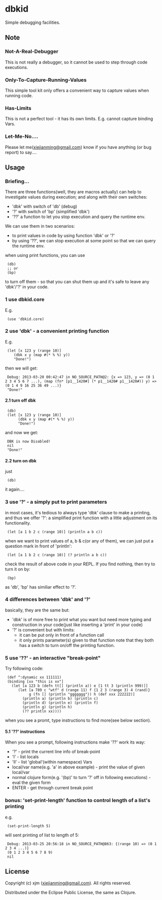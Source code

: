 # dbkid

Simple debugging facilities.

## Note
### Not-A-Real-Debugger
This is not really a debugger, so it cannot be used to step through code executions.
### Only-To-Capture-Running-Values
This simple tool kit only offers a convenient way to capture values when running code.
### Has-Limits
This is not a perfect tool - it has its own limits. E.g. cannot capture binding Vars. 
### Let-Me-No....
Please let me(xiejianming@gmail.com) know if you have anything (or bug report) to say....

## Usage
### Briefing...
There are three functions(well, they are macros actually) can help to investigate values during execution; and along with their own switches:
- 'dbk' with switch of 'db' (debug)
- '?' with switch of 'bp' (simplified 'dbk')
- '??' a function to let you stop execution and query the runtime env.

We can use them in two scenarios:
- to print values in code by using function 'dbk' or '?'
- by using '??', we can stop execution at some point so that we can query the runtime env.

when using print functions, you can use

     (db)
     ;; or
     (bp)
     
to turn off them - so that you can shut them up and it's safe to leave any 'dbk'/'?' in your code.

### 1 use dbkid.core
E.g. 

     (use 'dbkid.core)

### 2 use 'dbk' - a convenient printing function
E.g.

     (let [x 123 y (range 10)]
        (dbk x y (map #(* % %) y))
        "Done!")

then we will get:

     Debug: 2013-03-20 00:42:47 in NO_SOURCE_PATH@2: {x => 123, y => (0 1 2 3 4 5 6 7 ...), (map (fn* [p1__1420#] (* p1__1420# p1__1420#)) y) => (0 1 4 9 16 25 36 49 ...)}
     "Done!"
     
#### 2.1 turn off dbk

     (db)
     (let [x 123 y (range 10)]
          (dbk x y (map #(* % %) y))
          "Done!")
     
and now we get:

     DBK is now Disabled!
     nil
     "Done!"
     
#### 2.2 turn on dbk
just 

     (db)
     
it again....

### 3 use '?' - a simply put to print parameters
in most cases, it's tedious to always type 'dbk' clause to make a printing, and thus we offer '?': a simplified print function with a little adjustment on its functionality.

     (let [a 1 b 2 c (range 10)] (println a b c))
     
when we want to print values of a, b & c(or any of them), we can just put a question mark in front of 'println':

     (let [a 1 b 2 c (range 10)] (? println a b c))

check the result of above code in your REPL. If you find nothing, then try to turn it on by:

     (bp)

as 'db', 'bp' has similiar effect to '?'.

### 4 differences between 'dbk' and '?'
basically, they are the same but:
- 'dbk' is of more free to print what you want but need more typing and construction in your code(just like inserting a 'print' in your code)
- '?' is convenient but with limits:
     - it can be put only in front of a function call
     - it only prints parameter(s) given to that function
note that they both has a switch to turn on/off the printing function.

### 5 use '??' - an interactive "break-point"
Try following code:

     (def ^:dynamic xx 111111)
     (binding [xx "this is xx"]
       (let [a 123 b (defn tt[] (println a)) e [1 tt 3 (println 999)]]
          (let [a 789 c "wtf" d (range 11) f {1 2 3 (range 3) 4 (rand)} 
               g (fn [] (println "ggggggg")) h (def xxx 222222)]
            (println a) (println b) (println c)
            (println d) (println e) (println f)
            (println g) (println h)
            (?? println xx))))

when you see a promt, type instructions to find more(see below section).

#### 5.1 '??' instructions
When you see a prompt, following instructions make '??' work its way:
- '?' - print the current line info of break-point 
- 'l' - list locals
- 'll' - list 'global'(within namespace) Vars
- local/var name(e.g. 'a' in above example) - print the value of given local/var
- normal clojure form(e.g. '(bp)' to turn '?' off in following executions) - eval the given form
- ENTER - get through current break point

### bonus: 'set-print-length' function to control length of a list's printing
e.g.

     (set-print-length 5)
     
will sent printing of list to length of 5:

     Debug: 2013-03-25 20:56:18 in NO_SOURCE_PATH@863: {(range 10) => (0 1 2 3 4 ...)}
     (0 1 2 3 4 5 6 7 8 9)
     nil


## License 

Copyright (c) xjm (xiejianming@gmail.com). All rights reserved.

Distributed under the Eclipse Public License, the same as Clojure.
